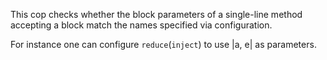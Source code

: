 This cop checks whether the block parameters of a single-line
method accepting a block match the names specified via configuration.

For instance one can configure `reduce`(`inject`) to use |a, e| as
parameters.
